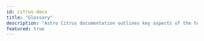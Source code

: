 ```yaml
---
id: citrus-docs
title: "Glossary"
description: "Astro Citrus documentation outlines key aspects of the template, describing its core functionality for blog management and project documentation setup"
featured: true
---
```

